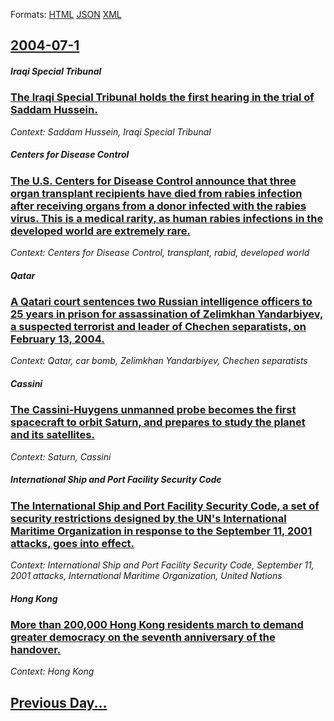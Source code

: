 
Formats: [HTML](2004/07/1/index.html)  [JSON](2004/07/1/index.json)  [XML](2004/07/1/index.xml)  

## [2004-07-1](/news/2004/07/1/index.md)

##### Iraqi Special Tribunal
### [ The Iraqi Special Tribunal holds the first hearing in the trial of Saddam Hussein. ](/news/2004/07/1/the-iraqi-special-tribunal-holds-the-first-hearing-in-the-trial-of-saddam-hussein.md)
_Context: Saddam Hussein, Iraqi Special Tribunal_

##### Centers for Disease Control
### [ The U.S. Centers for Disease Control announce that three organ transplant recipients have died from rabies infection after receiving organs from a donor infected with the rabies virus. This is a medical rarity, as human rabies infections in the developed world are extremely rare. ](/news/2004/07/1/the-u-s-centers-for-disease-control-announce-that-three-organ-transplant-recipients-have-died-from-rabies-infection-after-receiving-organs.md)
_Context: Centers for Disease Control, transplant, rabid, developed world_

##### Qatar
### [ A Qatari court sentences two Russian intelligence officers to 25 years in prison for assassination of Zelimkhan Yandarbiyev, a suspected terrorist and leader of Chechen separatists, on February 13, 2004. ](/news/2004/07/1/a-qatari-court-sentences-two-russian-intelligence-officers-to-25-years-in-prison-for-assassination-of-zelimkhan-yandarbiyev-a-suspected-te.md)
_Context: Qatar, car bomb, Zelimkhan Yandarbiyev, Chechen separatists_

##### Cassini
### [ The Cassini-Huygens unmanned probe becomes the first spacecraft to orbit Saturn, and prepares to study the planet and its satellites. ](/news/2004/07/1/the-cassiniahuygens-unmanned-probe-becomes-the-first-spacecraft-to-orbit-saturn-and-prepares-to-study-the-planet-and-its-satellites.md)
_Context: Saturn, Cassini_

##### International Ship and Port Facility Security Code
### [ The International Ship and Port Facility Security Code, a set of security restrictions designed by the UN's International Maritime Organization in response to the September 11, 2001 attacks, goes into effect. ](/news/2004/07/1/the-international-ship-and-port-facility-security-code-a-set-of-security-restrictions-designed-by-the-un-s-international-maritime-organiza.md)
_Context: International Ship and Port Facility Security Code, September 11, 2001 attacks, International Maritime Organization, United Nations_

##### Hong Kong
### [ More than 200,000 Hong Kong residents march to demand greater democracy on the seventh anniversary of the handover. ](/news/2004/07/1/more-than-200-000-hong-kong-residents-march-to-demand-greater-democracy-on-the-seventh-anniversary-of-the-handover.md)
_Context: Hong Kong_

## [Previous Day...](/news/2004/06/30/index.md)

